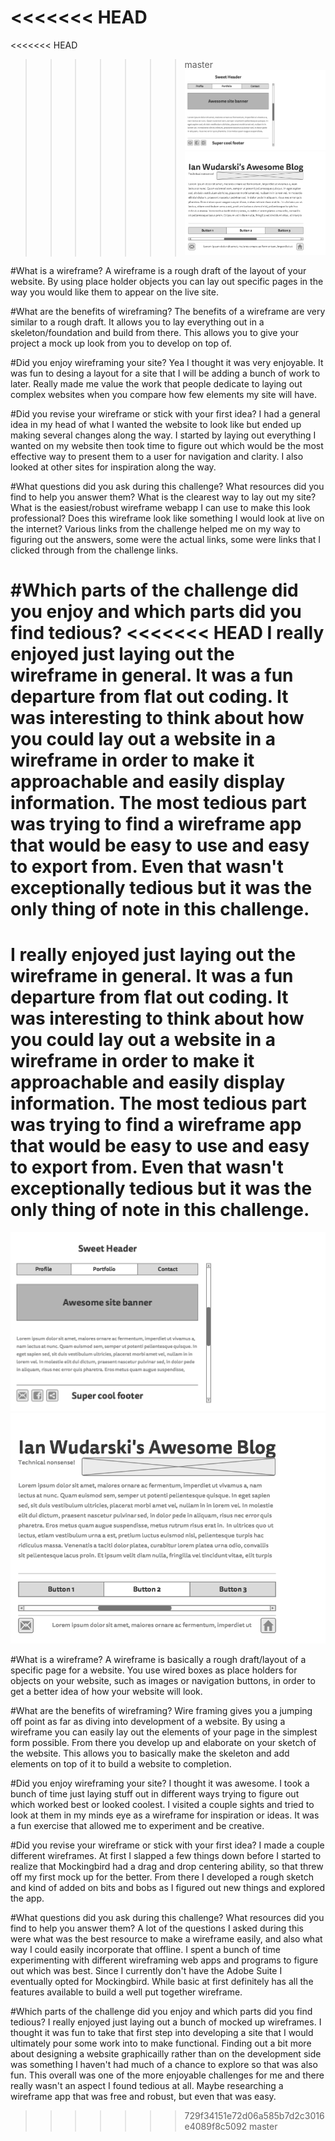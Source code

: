 <<<<<<< HEAD
=======
<<<<<<< HEAD
>>>>>>> master
![alt text](https://github.com/Ianwaterski/phase-0/blob/master/week-2/imgs/1-Home.png "Home Wireframe")
![alt text](https://github.com/Ianwaterski/phase-0/blob/master/week-2/imgs/2-blog.png "Blog Wireframe")

#What is a wireframe?
A wireframe is a rough draft of the layout of your website.  By using place holder objects you can lay out specific pages in the way you would like them to appear on the live site.

#What are the benefits of wireframing?
The benefits of a wireframe are very similar to a rough draft.  It allows you to lay everything out in a skeleton/foundation and build from there.  This allows you to give your project a mock up look from you to develop on top of.

#Did you enjoy wireframing your site?
Yea I thought it was very enjoyable.  It was fun to desing a layout for a site that I will be adding a bunch of work to later.  Really made me value the work that people dedicate to laying out complex websites when you compare how few elements my site will have.

#Did you revise your wireframe or stick with your first idea?
I had a general idea in my head of what I wanted the website to look like but ended up making several changes along the way.  I started by laying out everything I wanted on my website then took time to figure out which would be the most effective way to present them to a user for navigation and clarity.  I also looked at other sites for inspiration along the way.

#What questions did you ask during this challenge? What resources did you find to help you answer them?
What is the clearest way to lay out my site? What is the easiest/robust wireframe webapp I can use to make this look professional? Does this wireframe look like something I would look at live on the internet?  Various links from the challenge helped me on my way to figuring out the answers, some were the actual links, some were links that I clicked through from the challenge links.

#Which parts of the challenge did you enjoy and which parts did you find tedious?
<<<<<<< HEAD
I really enjoyed just laying out the wireframe in general.  It was a fun departure from flat out coding.  It was interesting to think about how you could lay out a website in a wireframe in order to make it approachable and easily display information.  The most tedious part was trying to find a wireframe app that would be easy to use and easy to export from.  Even that wasn't exceptionally tedious but it was the only thing of note in this challenge.
=======
I really enjoyed just laying out the wireframe in general.  It was a fun departure from flat out coding.  It was interesting to think about how you could lay out a website in a wireframe in order to make it approachable and easily display information.  The most tedious part was trying to find a wireframe app that would be easy to use and easy to export from.  Even that wasn't exceptionally tedious but it was the only thing of note in this challenge.
=======
![Alt text](https://github.com/Ianwaterski/phase-0/blob/master/week-2/imgs/1-Home.png)
![Alt text](https://github.com/Ianwaterski/phase-0/blob/master/week-2/imgs/2-blog.png)

#What is a wireframe?
A wireframe is basically a rough draft/layout of a specific page for a website.  You use wired boxes as place holders for objects on your website, such as images or navigation buttons, in order to get a better idea of how your website will look.

#What are the benefits of wireframing?
Wire framing gives you a jumping off point as far as diving into development of a website.  By using a wireframe you can easily lay out the elements of your page in the simplest form possible.  From there you develop up and elaborate on your sketch of the website.  This allows you to basically make the skeleton and add elements on top of it to build a website to completion.

#Did you enjoy wireframing your site?
I thought it was awesome.  I took a bunch of time just laying stuff out in different ways trying to figure out which worked best or looked coolest.  I visited a couple sights and tried to look at them in my minds eye as a wireframe for inspiration or ideas.  It was a fun exercise that allowed me to experiment and be creative.

#Did you revise your wireframe or stick with your first idea?
I made a couple different wireframes.  At first I slapped a few things down before I started to realize that Mockingbird had a drag and drop centering ability, so that threw off my first mock up for the better.  From there I developed a rough sketch and kind of added on bits and bobs as I figured out new things and explored the app.

#What questions did you ask during this challenge? What resources did you find to help you answer them?
A lot of the questions I asked during this were what was the best resource to make a wireframe easily, and also what way I could easily incorporate that offline.  I spent a bunch of time experimenting with different wireframing web apps and programs to figure out which was best.  Since I currently don't have the Adobe Suite I eventually opted for Mockingbird.  While basic at first definitely has all the features available to build a well put together wireframe.

#Which parts of the challenge did you enjoy and which parts did you find tedious?
I really enjoyed just laying out a bunch of mocked up wireframes.  I thought it was fun to take that first step into developing a site that I would ultimately pour some work into to make functional.  Finding out a bit more about designing a website graphicailly rather than on the development side was something I haven't had much of a chance to explore so that was also fun.  This overall was one of the more enjoyable challenges for me and there really wasn't an aspect I found tedious at all.  Maybe researching a wireframe app that was free and robust, but even that was easy.
>>>>>>> 729f34151e72d06a585b7d2c3016e4089f8c5092
>>>>>>> master
